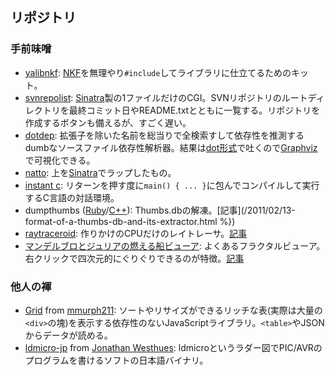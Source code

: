 ## リポジトリ

### 手前味噌

- [yalibnkf](https://github.com/snipsnipsnip/yalibnkf): [NKF](https://osdn.jp/projects/nkf/)を無理やり`#include`してライブラリに仕立てるためのキット。
- [svnrepolist](https://github.com/snipsnipsnip/svnrepolist): [Sinatra](http://www.sinatrarb.com/)製の1ファイルだけのCGI。SVNリポジトリのルートディレクトリを最終コミット日やREADME.txtとともに一覧する。リポジトリを作成するボタンも備えるが、すごく遅い。
- [dotdep](https://github.com/snipsnipsnip/dotdep): 拡張子を除いた名前を総当りで全検索すして依存性を推測するdumbなソースファイル依存性解析器。結果は[dot形式](https://ja.wikipedia.org/wiki/DOT%E8%A8%80%E8%AA%9E)で吐くので[Graphviz](https://ja.wikipedia.org/wiki/Graphviz)で可視化できる。
- [natto](https://github.com/snipsnipsnip/natto): 上を[Sinatra](http://www.sinatrarb.com/)でラップしたもの。
- [instant c](https://github.com/snipsnipsnip/instant-c): リターンを押す度に`main() { ... }`に包んでコンパイルして実行するC言語の対話環境。 
- dumpthumbs ([Ruby](https://gist.github.com/818260)/[C++](https://gist.github.com/819809)): Thumbs.dbの解凍。[記事](/2011/02/13-format-of-a-thumbs-db-and-its-extractor.html %})
- [raytraceroid](https://gist.github.com/1369770): 作りかけのCPUだけのレイトレーサ。[記事](/2011/12/17/raytraceroid.html)
- [マンデルブロとジュリアの燃える船ビューア](https://gist.github.com/525284): よくあるフラクタルビューア。右クリックで四次元的にぐりぐりできるのが特徴。[記事](/2012/09/01/burning-ship-of-mandelbrot-and-julia.html)

### 他人の褌

- [Grid](/grid/) from [mmurph211](http://github.com/mmurph211/Grid): ソートやリサイズができるリッチな表(実際は大量の`<div>`の塊)を表示する依存性のないJavaScriptライブラリ。`<table>`やJSONからデータが読める。
- [ldmicro-jp](https://github.com/snipsnipsnip/ldmicro-jp) from [Jonathan Westhues](http://cq.cx/ladder.pl): ldmicroというラダー図でPIC/AVRのプログラムを書けるソフトの日本語バイナリ。
